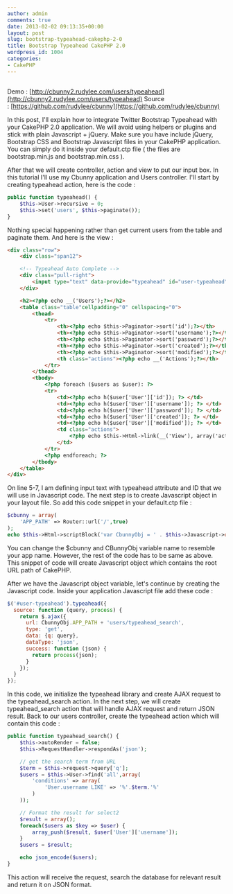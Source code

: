 ```yaml
---
author: admin
comments: true
date: 2013-02-02 09:13:35+00:00
layout: post
slug: bootstrap-typeahead-cakephp-2-0
title: Bootstrap Typeahead CakePHP 2.0
wordpress_id: 1004
categories:
- CakePHP
---
```


## 
Demo : [http://cbunny2.rudylee.com/users/typeahead](http://cbunny2.rudylee.com/users/typeahead)
Source : [https://github.com/rudylee/cbunny](https://github.com/rudylee/cbunny)



In this post, I'll explain how to integrate Twitter Bootstrap Typeahead with your CakePHP 2.0 application. We will avoid using helpers or plugins and stick with plain Javascript + jQuery. Make sure you have include jQuery, Bootstrap CSS and Bootstrap Javascript files in your CakePHP application. You can simply do it inside your default.ctp file ( the files are bootstrap.min.js and bootstrap.min.css ).

After that we will create controller, action and view to put our input box. In this tutorial I'll use my Cbunny application and Users controller. I'll start by creating typeahead action, here is the code :

``` php    
public function typeahead() {
    $this->User->recursive = 0;
    $this->set('users', $this->paginate());       
}
```


Nothing special happening rather than get current users from the table and paginate them. And here is the view :

``` html    
<div class="row">
    <div class="span12">

    <!-- Typeahead Auto Complete -->
    <div class="pull-right">
        <input type="text" data-provide="typeahead" id="user-typeahead">
    </div>

    <h2><?php echo __('Users');?></h2>
    <table class="table"cellpadding="0" cellspacing="0">
        <thead>
            <tr>
                <th><?php echo $this->Paginator->sort('id');?></th>
                <th><?php echo $this->Paginator->sort('username');?></th>
                <th><?php echo $this->Paginator->sort('password');?></th>
                <th><?php echo $this->Paginator->sort('created');?></th>
                <th><?php echo $this->Paginator->sort('modified');?></th>
                <th class="actions"><?php echo __('Actions');?></th>
            </tr>
        </thead>
        <tbody>
            <?php foreach ($users as $user): ?>
            <tr>
                <td><?php echo h($user['User']['id']); ?> </td>
                <td><?php echo h($user['User']['username']); ?> </td>
                <td><?php echo h($user['User']['password']); ?> </td>
                <td><?php echo h($user['User']['created']); ?> </td>
                <td><?php echo h($user['User']['modified']); ?> </td>
                <td class="actions">
                    <?php echo $this->Html->link(__('View'), array('action' => 'view', $user['User']['id'])); ?>
                </td>
            </tr>
            <?php endforeach; ?>
        </tbody>
    </table>
</div>
```


On line 5-7, I am defining input text with typeahead attribute and ID that we will use in Javascript code. The next step is to create Javascript object in your layout file. So add this code snippet in your default.ctp file :

``` php    
$cbunny = array(
    'APP_PATH' => Router::url('/',true)
);
echo $this->Html->scriptBlock('var CbunnyObj = ' . $this->Javascript->object($cbunny) . ';');
```


You can change the $cbunny and CBunnyObj variable name to resemble your app name. However, the rest of the code has to be same as above. This snippet of code will create Javascript object which contains the root URL path of CakePHP.

After we have the Javascript object variable, let's continue by creating the Javascript code. Inside your application Javascript file add these code :

``` javascript    
$('#user-typeahead').typeahead({
  source: function (query, process) {
    return $.ajax({
      url: CbunnyObj.APP_PATH + 'users/typeahead_search',
      type: 'get',
      data: {q: query},
      dataType: 'json',
      success: function (json) {
        return process(json);
      }
    });
  }
});
```


In this code, we initialize the typeahead library and create AJAX request to the typeahead_search action. In the next step, we will create typeahead_search action that will handle AJAX request and return JSON result. Back to our users controller, create the typeahead action which will contain this code :

``` php    
public function typeahead_search() {
    $this->autoRender = false;
    $this->RequestHandler->respondAs('json');

    // get the search term from URL
    $term = $this->request->query['q'];
    $users = $this->User->find('all',array(
        'conditions' => array(
            'User.username LIKE' => '%'.$term.'%'
        )
    ));

    // Format the result for select2
    $result = array();
    foreach($users as $key => $user) {
        array_push($result, $user['User']['username']);
    }
    $users = $result;

    echo json_encode($users);
}
```

This action will receive the request, search the database for relevant result and return it on JSON format.
